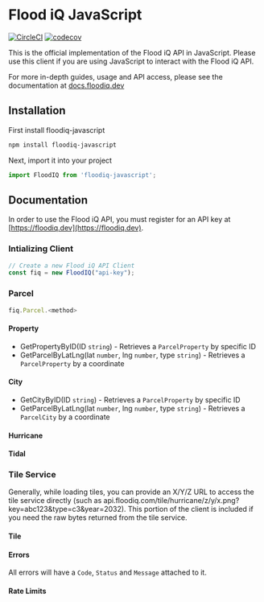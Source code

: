 # Flood iQ JavaScript

[![CircleCI](https://circleci.com/gh/FirstStreet/floodiq-javascript.svg?style=svg&circle-token=168be542d7448e05f502e123f0f3dbe0f9f8f66b)](https://circleci.com/gh/FirstStreet/floodiq-javascript)
[![codecov](https://codecov.io/gh/firststreet/floodiq-javascript/branch/master/graph/badge.svg?token=TATSnMXhTx)](https://codecov.io/gh/firststreet/floodiq-javascript)

This is the official implementation of the Flood iQ API in JavaScript. Please use this client if you are using JavaScript to interact with the Flood iQ API.

For more in-depth guides, usage and API access, please see the documentation at [docs.floodiq.dev](https://docs.floodiq.dev)

## Installation

First install floodiq-javascript

```bash
npm install floodiq-javascript
```

Next, import it into your project

```javascript
import FloodIQ from 'floodiq-javascript';
```

## Documentation

In order to use the Flood iQ API, you must register for an API key at [https://floodiq.dev](https://floodiq.dev).

### Intializing Client

```javascript
// Create a new Flood iQ API Client
const fiq = new FloodIQ("api-key");
```

### Parcel

```javascript
fiq.Parcel.<method>
```

#### Property

* GetPropertyByID(ID `string`) - Retrieves a `ParcelProperty` by specific ID
* GetParcelByLatLng(lat `number`, lng `number`, type `string`) - Retrieves a `ParcelProperty` by a coordinate

#### City

* GetCityByID(ID `string`) - Retrieves a `ParcelProperty`  by specific ID
* GetParcelByLatLng(lat `number`, lng `number`, type `string`) - Retrieves a `ParcelCity` by a coordinate

#### Hurricane

#### Tidal

### Tile Service

Generally, while loading tiles, you can provide an X/Y/Z URL to access the tile service directly (such as api.floodiq.com/tile/hurricane/z/y/x.png?key=abc123&type=c3&year=2032). This portion of the client is included if you need the raw bytes returned from the tile service.

#### Tile

#### Errors

All errors will have a `Code`, `Status` and `Message` attached to it.

#### Rate Limits

